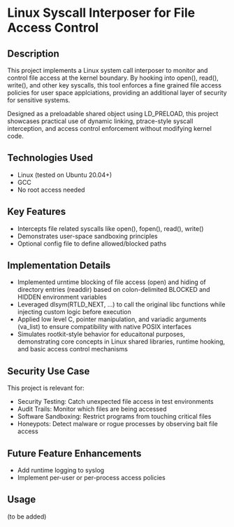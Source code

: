 # Linux Syscall Interposer for File Access Control

<h2>Description</h2>
This project implements a Linux system call interposer to monitor and control file access at the kernel boundary. By hooking into open(), read(), write(), and other key syscalls, this tool enforces a fine grained file access policies for user space applciations, providing an additional layer of security for sensitive systems. 

Designed as a preloadable shared object using LD_PRELOAD, this project showcases practical use of dynamic linking, ptrace-style syscall interception, and access control enforcement without modifying kernel code.
<br />

<h2> Technologies Used </h2>

- Linux (tested on Ubuntu 20.04+)
- GCC
- No root access needed

<h2> Key Features </h2>

- Intercepts file related syscalls like open(), fopen(), read(), write()
- Demonstrates user-space sandboxing principles
- Optional config file to define allowed/blocked paths

<h2> Implementation Details </h2>

* Implemented urntime blocking of file access (open) and hiding of directory entries (readdir) based on colon-delimited BLOCKED and HIDDEN environment variables
* Leveraged dlsym(RTLD_NEXT, ...) to call the original libc functions while injecting custom logic before execution
* Applied low level C, pointer manipulation, and variadic arguments (va_list) to ensure compatibility with native POSIX interfaces
* Simulates rootkit-style behavior for educaitonal purposes, demonstrating core concepts in Linux shared libraries, runtime hooking, and basic access control mechanisms

<h2> Security Use Case </h2>
This project is relevant for:

* Security Testing: Catch unexpected file access in test environments
* Audit Trails: Monitor which files are being accessed
* Software Sandboxing: Restrict programs from touching critical files
* Honeypots: Detect malware or rogue processes by observing bait file access

<h2> Future Feature Enhancements </h2>

* Add runtime logging to syslog
* Implement per-user or per-process access policies

<h2> Usage </h2>
(to be added)

